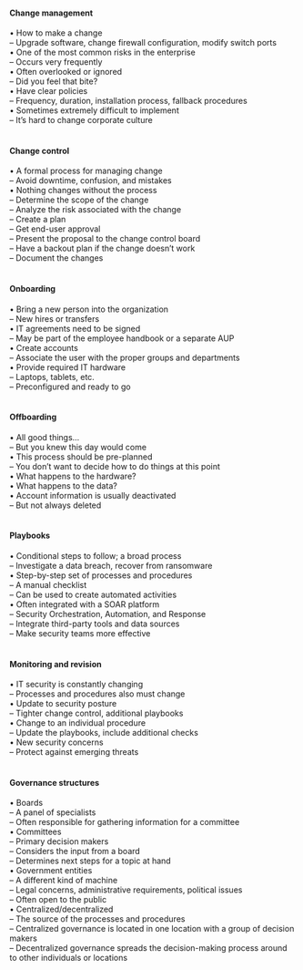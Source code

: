 ####  Change management  

• How to make a change  
– Upgrade software, change firewall configuration, modify switch ports  
• One of the most common risks in the enterprise  
– Occurs very frequently  
• Often overlooked or ignored  
– Did you feel that bite?  
• Have clear policies  
– Frequency, duration, installation process, fallback procedures  
• Sometimes extremely difficult to implement  
– It’s hard to change corporate culture  
<br>


####  Change control  

• A formal process for managing change  
– Avoid downtime, confusion, and mistakes  
• Nothing changes without the process  
– Determine the scope of the change  
– Analyze the risk associated with the change  
– Create a plan  
– Get end-user approval  
– Present the proposal to the change control board  
– Have a backout plan if the change doesn’t work  
– Document the changes  
<br>


####  Onboarding  

• Bring a new person into the organization  
– New hires or transfers  
• IT agreements need to be signed  
– May be part of the employee handbook or a separate AUP  
• Create accounts  
– Associate the user with the proper groups and departments  
• Provide required IT hardware  
– Laptops, tablets, etc.  
– Preconfigured and ready to go  
<br>


####  Offboarding  

• All good things…  
– But you knew this day would come  
• This process should be pre-planned  
– You don’t want to decide how to do things at this point  
• What happens to the hardware?  
• What happens to the data?  
• Account information is usually deactivated  
– But not always deleted  
<br>


####  Playbooks  

• Conditional steps to follow; a broad process  
– Investigate a data breach, recover from ransomware  
• Step-by-step set of processes and procedures  
– A manual checklist  
– Can be used to create automated activities  
• Often integrated with a SOAR platform  
– Security Orchestration, Automation, and Response  
– Integrate third-party tools and data sources  
– Make security teams more effective  
<br>


####  Monitoring and revision  

• IT security is constantly changing  
– Processes and procedures also must change  
• Update to security posture  
– Tighter change control, additional playbooks  
• Change to an individual procedure  
– Update the playbooks, include additional checks  
• New security concerns  
– Protect against emerging threats  
<br>


####  Governance structures  

• Boards  
– A panel of specialists  
– Often responsible for gathering information for a committee  
• Committees  
– Primary decision makers  
– Considers the input from a board  
– Determines next steps for a topic at hand  
• Government entities  
– A different kind of machine  
– Legal concerns, administrative requirements, political issues  
– Often open to the public  
• Centralized/decentralized  
– The source of the processes and procedures  
– Centralized governance is located in one location with a group of decision makers  
– Decentralized governance spreads the decision-making process around to other individuals or locations

